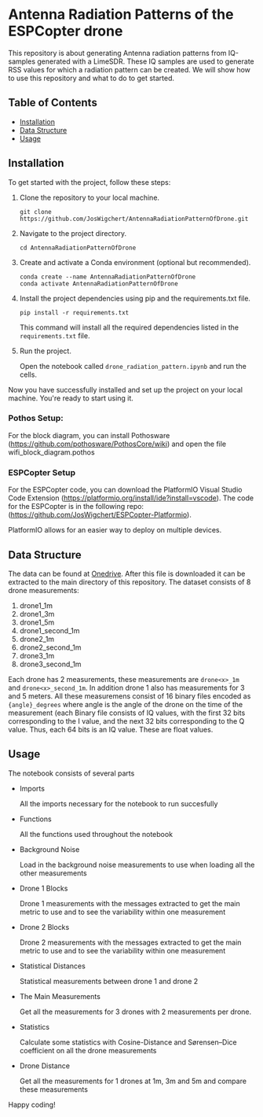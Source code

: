 # Antenna Radiation Patterns of the ESPCopter drone

This repository is about generating Antenna radiation patterns from IQ-samples generated with a LimeSDR. These IQ samples are used to generate RSS values for which a radiation pattern can be created. We will show how to use this repository and what to do to get started.

## Table of Contents

- [Installation](#installation)
- [Data Structure](#data-structure)
- [Usage](#usage)

## Installation

To get started with the project, follow these steps:

1. Clone the repository to your local machine.
   ```
   git clone https://github.com/JosWigchert/AntennaRadiationPatternOfDrone.git
   ```

2. Navigate to the project directory.
   ```
   cd AntennaRadiationPatternOfDrone 
   ```

3. Create and activate a Conda environment (optional but recommended).
   ```
   conda create --name AntennaRadiationPatternOfDrone 
   conda activate AntennaRadiationPatternOfDrone 
   ```

4. Install the project dependencies using pip and the requirements.txt file.
   ```
   pip install -r requirements.txt
   ```

   This command will install all the required dependencies listed in the `requirements.txt` file.

5. Run the project.
   
   Open the notebook called `drone_radiation_pattern.ipynb` and run the cells.


Now you have successfully installed and set up the project on your local machine. You're ready to start using it.

### Pothos Setup:
For the block diagram, you can install Pothosware (https://github.com/pothosware/PothosCore/wiki) and open the file wifi_block_diagram.pothos
### ESPCopter Setup
For the ESPCopter code, you can download the PlatformIO Visual Studio Code Extension (https://platformio.org/install/ide?install=vscode). The code for the ESPCopter is in the following repo: (https://github.com/JosWigchert/ESPCopter-Platformio).

PlatformIO allows for an easier way to deploy on multiple devices.

## Data Structure

The data can be found at [Onedrive](https://tuenl-my.sharepoint.com/:f:/g/personal/j_wigchert_student_tue_nl/ErQa8yBKeHJCrGqYUJ4vUBUBM20d6N0KYtJKRgs6ElOzpQ?e=vq5CZV). After this file is downloaded it can be extracted to the main directory of this repository.
The dataset consists of 8 drone measurements:
1. drone1_1m
2. drone1_3m
3. drone1_5m
4. drone1_second_1m
5. drone2_1m
6. drone2_second_1m
7. drone3_1m
8. drone3_second_1m

Each drone has 2 measurements, these measurements are `drone<x>_1m ` and `drone<x>_second_1m`. In addition drone 1 also has measurements for 3 and 5 meters.
All these measuremens consist of 16 binary files encoded as `{angle}_degrees` where angle is the angle of the drone on the time of the measurement (each Binary file consists of IQ values, with the first 32 bits corresponding to the I value, and the next 32 bits corresponding to the Q value. Thus, each 64 bits is an IQ value. These are float values.

## Usage

The notebook consists of several parts

- Imports
  
  All the imports necessary for the notebook to run succesfully
- Functions

  All the functions used throughout the notebook
- Background Noise

  Load in the background noise measurements to use when loading all the other measurements
- Drone 1 Blocks

  Drone 1 measurements with the messages extracted to get the main metric to use and to see the variability within one measurement
- Drone 2 Blocks

  Drone 2 measurements with the messages extracted to get the main metric to use and to see the variability within one measurement
- Statistical Distances

  Statistical measurements between drone 1 and drone 2 
- The Main Measurements

  Get all the measurements for 3 drones with 2 measurements per drone.
- Statistics

  Calculate some statistics with Cosine-Distance and Sørensen–Dice coefficient on all the drone measurements
- Drone Distance

  Get all the measurements for 1 drones at 1m, 3m and 5m and compare these measurements



Happy coding!
